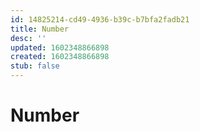 ```yaml
---
id: 14825214-cd49-4936-b39c-b7bfa2fadb21
title: Number
desc: ''
updated: 1602348866898
created: 1602348866898
stub: false
---
```

# Number
